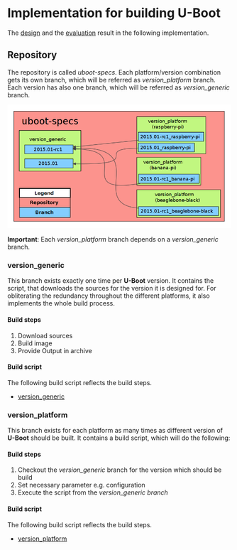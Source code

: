 # Implementation for building U-Boot
The [design](../design/bootloader.md) and the
[evaluation](../evaluation/uboot.md) result in the following implementation.

## Repository
The repository is called *uboot-specs*. Each platform/version combination gets
its own branch, which will be referred as *version\_platform* branch. Each
version has also one branch, which will be referred as *version\_generic*
branch. 

![Repository](usage/uboot/img/example_uboot_repository.png)

**Important**: Each *version\_platform* branch depends on a *version\_generic*
branch.

### version\_generic
This branch exists exactly one time per **U-Boot** version. It contains the
script, that downloads the sources for the version it is designed for. For
obliterating the redundancy throughout the different platforms, it also
implements the whole build process.

#### Build steps
1. Download sources
1. Build image
1. Provide Output in archive

#### Build script
The following build script reflects the build steps.

* [version\_generic](usage/uboot/default/generic_build)

### version\_platform
This branch exists for each platform as many times as different version of
**U-Boot** should be built. It contains a build script, which will do the
following: 

#### Build steps
1. Checkout the *version\_generic* branch for the version which should be build
1. Set necessary parameter e.g. configuration
1. Execute the script from the *version\_generic branch*

#### Build script
The following build script reflects the build steps.

* [version\_platform](usage/uboot/default/platform_build)

